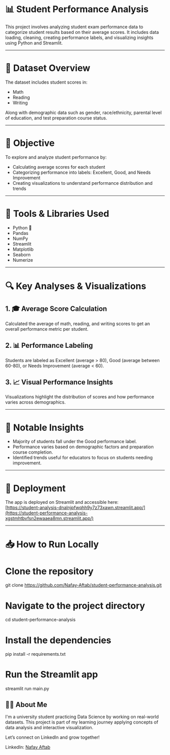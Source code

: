 # 📊 Student Performance Analysis

This project involves analyzing student exam performance data to categorize student results based on their average scores. It includes data loading, cleaning, creating performance labels, and visualizing insights using Python and Streamlit.

---

# 📁 Dataset Overview

The dataset includes student scores in:
- Math
- Reading
- Writing

Along with demographic data such as gender, race/ethnicity, parental level of education, and test preparation course status.

---

# 🎯 Objective

To explore and analyze student performance by:
- Calculating average scores for each student
- Categorizing performance into labels: Excellent, Good, and Needs Improvement
- Creating visualizations to understand performance distribution and trends

---

# 🧰 Tools & Libraries Used

- Python 🐍  
- Pandas  
- NumPy  
- Streamlit  
- Matplotlib  
- Seaborn
- Numerize

---

# 🔍 Key Analyses & Visualizations

## 1. 🎓 Average Score Calculation  
Calculated the average of math, reading, and writing scores to get an overall performance metric per student.

## 2. 📊 Performance Labeling  
Students are labeled as Excellent (average > 80), Good (average between 60-80), or Needs Improvement (average < 60).

## 3. 📈 Visual Performance Insights  
Visualizations highlight the distribution of scores and how performance varies across demographics.

---

# 📌 Notable Insights

- Majority of students fall under the Good performance label.
- Performance varies based on demographic factors and preparation course completion.
- Identified trends useful for educators to focus on students needing improvement.

---

# 🚀 Deployment

The app is deployed on Streamlit and accessible here:  
[https://student-analysis-dnalnjpfwqhh9y7z73xawn.streamlit.app/](https://student-performance-analysis-xgstmhtbvfsn2ewaaea8mn.streamlit.app/)

---

# 📥 How to Run Locally


# Clone the repository
git clone https://github.com/Nafay-Aftab/student-performance-analysis.git

# Navigate to the project directory
cd student-performance-analysis

# Install the dependencies
pip install -r requirements.txt

# Run the Streamlit app
streamlit run main.py

## 🙋‍♂️ About Me
I'm a university student practicing Data Science by working on real-world datasets. This project is part of my learning journey applying concepts of data analysis and interactive visualization.

Let’s connect on LinkedIn and grow together!

LinkedIn: [Nafay Aftab](https://www.linkedin.com/in/muhammad-nafay-aftab-233138346/)

